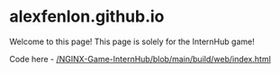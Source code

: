 # alexfenlon.github.io

Welcome to this page! This page is solely for the InternHub game! 

Code here - [/NGINX-Game-InternHub/blob/main/build/web/index.html](https://github.com/spencerugbo/NGINX-Game)
